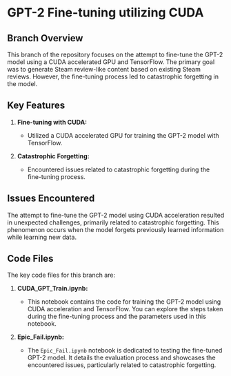 # GPT-2 Fine-tuning utilizing CUDA

## Branch Overview

This branch of the repository focuses on the attempt to fine-tune the GPT-2 model using a CUDA accelerated GPU and TensorFlow. The primary goal was to generate Steam review-like content based on existing Steam reviews. However, the fine-tuning process led to catastrophic forgetting in the model.

## Key Features

1. **Fine-tuning with CUDA:**
   - Utilized a CUDA accelerated GPU for training the GPT-2 model with TensorFlow.

2. **Catastrophic Forgetting:**
   - Encountered issues related to catastrophic forgetting during the fine-tuning process.

## Issues Encountered

The attempt to fine-tune the GPT-2 model using CUDA acceleration resulted in unexpected challenges, primarily related to catastrophic forgetting. This phenomenon occurs when the model forgets previously learned information while learning new data.

## Code Files

The key code files for this branch are:

1. **CUDA_GPT_Train.ipynb:**
   - This notebook contains the code for training the GPT-2 model using CUDA acceleration and TensorFlow. You can explore the steps taken during the fine-tuning process and the parameters used in this notebook.

2. **Epic_Fail.ipynb:**
   - The `Epic_Fail.ipynb` notebook is dedicated to testing the fine-tuned GPT-2 model. It details the evaluation process and showcases the encountered issues, particularly related to catastrophic forgetting.
